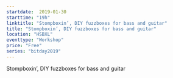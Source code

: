 ```yaml
---
startdate:  2019-01-30
starttime: "19h"
linktitle: "Stompboxin’, DIY fuzzboxes for bass and guitar"
title: "Stompboxin’, DIY fuzzboxes for bass and guitar"
location: "HSBXL"
eventtype: "Workshop"
price: "Free"
series: "bitday2019"
--- 
```


Stompboxin’, DIY fuzzboxes for bass and guitar